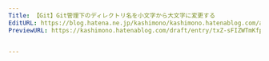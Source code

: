 ```yaml
---
Title: 【Git】Git管理下のディレクトリ名を小文字から大文字に変更する
EditURL: https://blog.hatena.ne.jp/kashimono/kashimono.hatenablog.com/atom/entry/6801883189072161026
PreviewURL: https://kashimono.hatenablog.com/draft/entry/txZ-sFIZWTmKfpYlNpzfKvgMxHM


---
```


